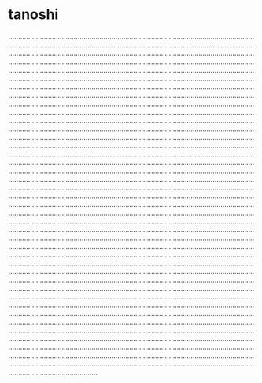 # tanoshi

.............................................................................................................................................................................................................................................................................................................................................................................................................................................................................................................................................................................................................................................................................................................................................................................................................................................................................................................................................................................................................................................................................................................................................................................................................................................................................................................................................................................................................................................................................................................................................................................................................................................................................................................................................................................................................................................................................................................................................................................................................................................................................................................................................................................................................................................................................................................................................................................................................................................................................................................................................................................................................................................................................................................................................................................................................................................................................................................................................................................................................................................................................................................................................................................................................................................................................................................................................................................................................................................................................................................................................................................................................................................................................................................................................................................................................................................................................................................................................................................................................................................................................................................................................................................................................................................................................................................................................................................................................................................................................................................................................................................................................................................................................................................................................................................................................................................................................................................................................................................................................................................................................................................................................................................................................